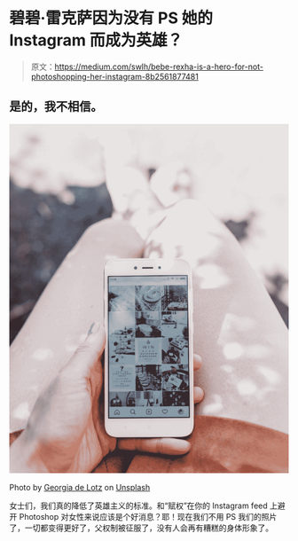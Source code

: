 # 碧碧·雷克萨因为没有 PS 她的 Instagram 而成为英雄？

> 原文：<https://medium.com/swlh/bebe-rexha-is-a-hero-for-not-photoshopping-her-instagram-8b2561877481>

## 是的，我不相信。

![](img/1e78e58d94cdbdfdc718ffb076bbc977.png)

Photo by [Georgia de Lotz](https://unsplash.com/@georgiadelotz?utm_source=medium&utm_medium=referral) on [Unsplash](https://unsplash.com?utm_source=medium&utm_medium=referral)

女士们，我们真的降低了英雄主义的标准。和“赋权”在你的 Instagram feed 上避开 Photoshop 对女性来说应该是个好消息？耶！现在我们不用 PS 我们的照片了，一切都变得更好了，父权制被征服了，没有人会再有糟糕的身体形象了。